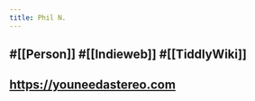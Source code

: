 ```yaml
---
title: Phil N.
---
```


## #[[Person]] #[[Indieweb]] #[[TiddlyWiki]]

## https://youneedastereo.com
